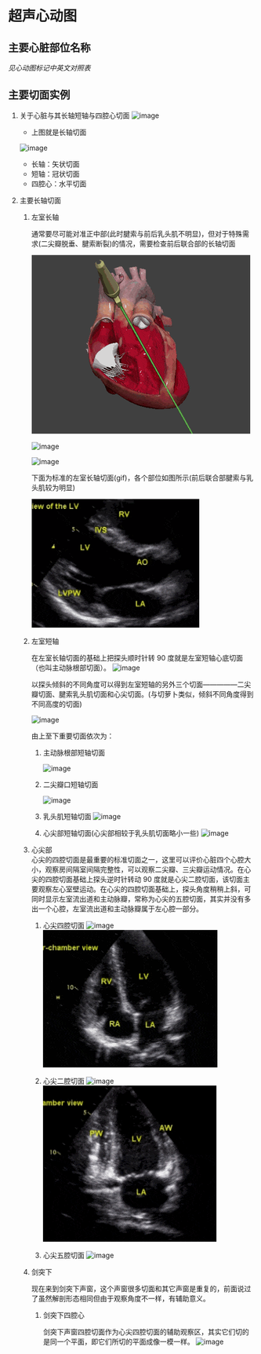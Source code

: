 # 超声心动图   

## 主要心脏部位名称
*见心动图标记中英文对照表*

## 主要切面实例

1. 关于心脏与其长轴短轴与四腔心切面
    ![image](https://user-images.githubusercontent.com/91119822/173788398-2907440e-af5a-41b8-82ab-ed9b6f7163b0.png)
      * 上图就是长轴切面
  

    ![image](https://user-images.githubusercontent.com/91119822/173786825-75f099ad-8887-462d-bbe6-3cc284e50a79.png)
     * 长轴：矢状切面
     * 短轴：冠状切面
     * 四腔心：水平切面

2. 主要长轴切面
   
   1. 左室长轴

        通常要尽可能对准正中部(此时腱索与前后乳头肌不明显)，但对于特殊需求(二尖瓣脱垂、腱索断裂)的情况，需要检查前后联合部的长轴切面

        ![image](./imgresource/heartscan.gif)

        ![image](https://user-images.githubusercontent.com/91119822/173991675-55588c75-c5c3-45da-acda-0fe892467ad6.png)

        ![image](https://user-images.githubusercontent.com/91119822/173992308-b14e4e55-309a-4da6-a846-c1ebc897794c.png)


        下面为标准的左室长轴切面(gif)，各个部位如图所示(前后联合部腱索与乳头肌较为明显)

        ![image](./imgresource/LVLA.gif)

    1. 左室短轴

        在左室长轴切面的基础上把探头顺时针转 90 度就是左室短轴心底切面（也叫主动脉根部切面）。
        ![image](https://user-images.githubusercontent.com/91119822/173992713-cd3c4f70-11b4-4bbf-ae49-29bd3e7cc190.png)

        以探头倾斜的不同角度可以得到左室短轴的另外三个切面—————二尖瓣切面、腱索乳头肌切面和心尖切面。(与切萝卜类似，倾斜不同角度得到不同高度的切面)

        ![image](https://user-images.githubusercontent.com/91119822/173992938-bee9bfd5-c9da-4ef4-9f4c-db6a9fc088d6.png)
        
        由上至下重要切面依次为：

        1. 主动脉根部短轴切面
   
           ![image](https://user-images.githubusercontent.com/91119822/174546046-41112809-2b91-4aeb-ad6f-4ca67ed00bc9.png)

        2. 二尖瓣口短轴切面

            ![image](https://user-images.githubusercontent.com/91119822/174546131-724b9baf-af4b-40e5-a66c-e9f5423a3980.png)


        3. 乳头肌短轴切面
![image](https://user-images.githubusercontent.com/91119822/174546347-b413514d-7808-44a9-8963-619b4cf0f3d1.png)


        4. 心尖部短轴切面(心尖部相较于乳头肌切面略小一些)
   ![image](https://user-images.githubusercontent.com/91119822/174546498-1417ac4e-40fe-4c4b-a74f-34e68355e061.png)

     3. 心尖部    
    心尖的四腔切面是最重要的标准切面之一，这里可以评价心脏四个心腔大小，观察房间隔室间隔完整性，可以观察二尖瓣、三尖瓣运动情况。在心尖的四腔切面基础上探头逆时针转动 90 度就是心尖二腔切面，该切面主要观察左心室壁运动。在心尖的四腔切面基础上，探头角度稍稍上斜，可同时显示左室流出道和主动脉瓣，常称为心尖的五腔切面，其实并没有多出一个心腔，左室流出道和主动脉瓣属于左心腔一部分。

        1. 心尖四腔切面
        ![image](https://user-images.githubusercontent.com/91119822/174548568-748bae9d-d06b-4699-83e8-22b79bbff360.png)
        ![image](./imgresource/FH.gif)

        2. 心尖二腔切面
        ![image](https://user-images.githubusercontent.com/91119822/174548969-e06b5532-49dd-4449-8f7e-31dbdfa0e8d3.png)
        ![image](./imgresource/TWH.gif)

        3.  心尖五腔切面
        ![image](https://user-images.githubusercontent.com/91119822/174549732-df881563-43e2-47b4-8a57-0fa8a1937839.png)

    4. 剑突下
   
        现在来到剑突下声窗，这个声窗很多切面和其它声窗是重复的，前面说过了虽然解剖形态相同但由于观察角度不一样，有辅助意义。

        1. 剑突下四腔心
   
           剑突下声窗四腔切面作为心尖四腔切面的辅助观察区，其实它们切的是同一个平面，即它们所切的平面成像一模一样。
           ![image](https://user-images.githubusercontent.com/91119822/174551930-4082b605-09b0-4847-94aa-3fb71911129e.png)




   
